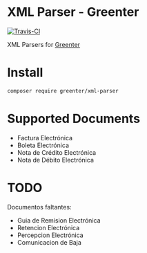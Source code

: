 XML Parser - Greenter
=========================
[![Travis-CI](https://img.shields.io/travis/giansalex/greenter-xml-parser.svg?label=travis-ci&branch=master&style=flat-square)](https://travis-ci.org/giansalex/greenter-xml-parser)    

XML Parsers for [Greenter](https://github.com/giansalex/greenter)

# Install

```bash
composer require greenter/xml-parser
```

# Supported Documents

- Factura Electrónica
- Boleta Electrónica
- Nota de Crédito Electrónica
- Nota de Débito Electrónica

# TODO

Documentos faltantes:  
- Guia de Remision Electrónica
- Retencion Electrónica
- Percepcion Electrónica
- Comunicacion de Baja


